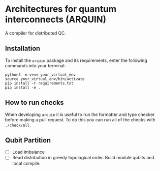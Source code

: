 # Architectures for quantum interconnects (ARQUIN)
A compiler for distributed QC.

## Installation
To install the `arquin` package and its requirements, enter the following
commands into your terminal:

```
python3 -m venv your_virtual_env
source your_virtual_env/bin/activate
pip install -r requirements.txt
pip install -e .
```

## How to run checks
When developing `arquin` it is useful to run the formatter and type checker before making a pull request.
To do this you can run all of the checks with `./check/all`.

## Qubit Partition
- [ ] Load imbalance
- [ ] Read distribution in greedy topological order. Build module qubits and local compile.
